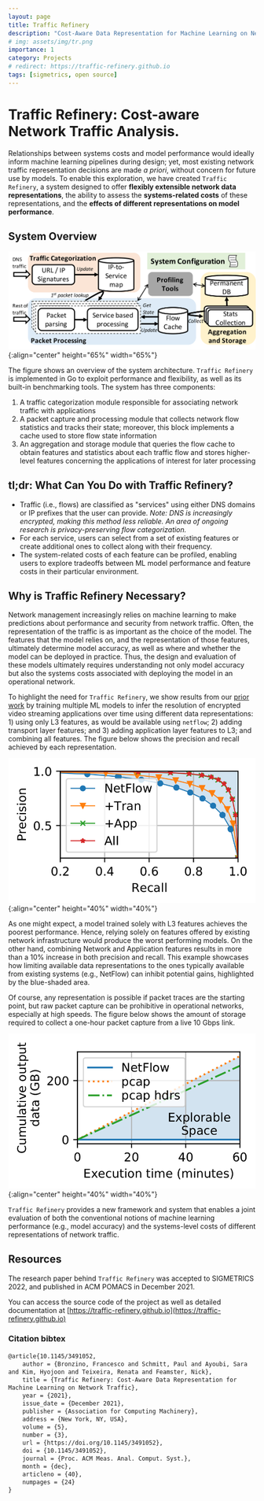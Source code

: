 ```yaml
---
layout: page
title: Traffic Refinery
description: "Cost-Aware Data Representation for Machine Learning on Network Traffic"
# img: assets/img/tr.png
importance: 1
category: Projects
# redirect: https://traffic-refinery.github.io
tags: [sigmetrics, open source]
---
```


# Traffic Refinery: Cost-aware Network Traffic Analysis.

Relationships between systems costs and model performance would ideally inform
machine learning pipelines during design; yet, most existing network traffic
representation decisions are made *a priori*, without concern for future use by
models. To enable this exploration, we have created `Traffic Refinery`, a system
designed to offer **flexibly extensible network data representations**, the
ability to assess the **systems-related costs** of these representations, and
the **effects of different representations on model performance**. 

## System Overview
![Traffic Refinery System Overview Diagram](/assets/img/system.png){:align="center" height="65%" width="65%"}

The figure shows an overview of the system architecture. `Traffic Refinery` is
implemented in Go to exploit performance and flexibility, as well as its
built-in benchmarking tools. The system has three components: 

1. A traffic categorization module responsible for associating network traffic
   with applications 
2. A packet capture and processing module that collects network flow statistics
   and tracks their state; moreover, this block implements a cache used to store
   flow state information
3. An aggregation and storage module that queries the flow cache to obtain
   features and statistics about each traffic flow and stores higher-level
   features concerning the applications of interest for later processing

## tl;dr: What Can You Do with Traffic Refinery?
*  Traffic (i.e., flows) are classified as "services" using either DNS domains
   or IP prefixes that the user can provide. *Note: DNS is increasingly
   encrypted, making this method less reliable. An area of ongoing research is
   privacy-preserving flow categorization.*
*  For each service, users can select from a set of existing features or create
   additional ones to collect along with their frequency.
*  The system-related costs of each feature can be profiled, enabling users to
   explore tradeoffs between ML model performance and feature costs in their
   particular environment.

## Why is Traffic Refinery Necessary?
Network management increasingly relies on machine learning to make predictions
about performance and security from network traffic. Often, the representation
of the traffic is as important as the choice of the model. The features that the
model relies on, and the representation of those features, ultimately determine
model accuracy, as well as where and whether the model can be deployed in
practice. Thus, the design and evaluation of these models ultimately requires
understanding not only model accuracy but also the systems costs associated with
deploying the model in an operational network. 

To highlight the need for `Traffic Refinery`, we show results from our [prior
work](https://dl.acm.org/doi/10.1145/3366704) by training multiple ML models to
infer the resolution of encrypted video streaming applications over time using
different data representations: 1) using only L3 features, as would be available
using `netflow`; 2) adding transport layer features; and 3) adding application
layer features to L3; and combining all features. The figure below shows the
precision and recall achieved by each representation. 

![Resolution inference features](/assets/img/resolution_features.png){:align="center" height="40%" width="40%"}

As one might expect, a model trained solely with L3 features achieves the
poorest performance. Hence, relying solely on features offered by existing
network infrastructure would produce the worst performing models. On the other
hand, combining Network and Application features results in more than a 10%
increase in both precision and recall. This example showcases how limiting
available data representations to the ones typically available from existing
systems (e.g., NetFlow) can inhibit potential gains, highlighted by the
blue-shaded area. 

Of course, any representation is possible if packet traces are the starting
point, but raw packet capture can be prohibitive in operational networks,
especially at high speeds.  The figure below shows the amount of storage
required to collect a one-hour packet capture from a live 10 Gbps link. 

![Storage profile](/assets/img/storage_profile.png){:align="center" height="40%" width="40%"}


`Traffic Refinery` provides a new framework and system that enables a joint
evaluation of both the conventional notions of machine learning performance
(e.g., model accuracy) and the systems-level costs of different representations
of network traffic. 

## Resources
The research paper behind `Traffic Refinery` was accepted to SIGMETRICS 2022,
and published in ACM POMACS in December 2021.

You can access the source code of the project as well as detailed documentation at [https://traffic-refinery.github.io](https://traffic-refinery.github.io)

### Citation bibtex
```
@article{10.1145/3491052,
    author = {Bronzino, Francesco and Schmitt, Paul and Ayoubi, Sara and Kim, Hyojoon and Teixeira, Renata and Feamster, Nick},
    title = {Traffic Refinery: Cost-Aware Data Representation for Machine Learning on Network Traffic},
    year = {2021},
    issue_date = {December 2021},
    publisher = {Association for Computing Machinery},
    address = {New York, NY, USA},
    volume = {5},
    number = {3},
    url = {https://doi.org/10.1145/3491052},
    doi = {10.1145/3491052},
    journal = {Proc. ACM Meas. Anal. Comput. Syst.},
    month = {dec},
    articleno = {40},
    numpages = {24}
}
```